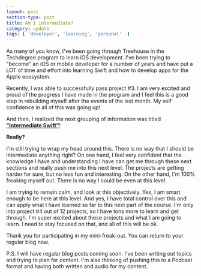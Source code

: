 ```yaml
---
layout: post
section-type: post
title: Am I intermediate?
category: update
tags: [ 'developer', 'learning', 'personal'  ]
---
```


As many of you know, I've been going through Treehouse in the Techdegree program to learn iOS development. I've been trying to "become" an iOS or mobile developer for a number of years and have put a LOT of time and effort into learning Swift and how to develop apps for the Apple ecosystem.

Recently, I was able to successfully pass project #3. I am very excited and proud of the progress I have made in the program and I feel this is a good step in rebuilding myself after the events of the last month. My self confidence in all of this was going up!

And then, I realized the next grouping of information was titled <b><u>"Intermediate Swift"</u></b>!

<b>Really?</b>

I'm still trying to wrap my head around this. There is no way that I should be intermediate anything right? On one hand, I feel very confident that the knowledge I have and understanding I have can get me through these next sections and really push me into this next level. The projects are getting harder for sure, but no less fun and interesting. On the other hand, I'm 100% freaking myself out. There is no way I could be even at this level.

I am trying to remain calm, and look at this objectively. Yes, I am smart enough to be here at this level. And yes, I have total control over this and can apply what I have learned so far to this next part of the course. I'm only into project #4 out of 12 projects, so I have tons more to learn and get through. I'm super excited about these projects and what I am going to learn. I need to stay focused on that, and all of this will be ok.

Thank you for participating in my mini-freak-out. You can return to your regular blog now.

P.S. I will have regular blog posts coming soon. I've been writing out topics and trying to plan for content. I'm also thinking of pushing this to a Podcast format and having both written and audio for my content. 
